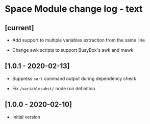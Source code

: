 # Space Module change log - text

## [current]

+ Add support to multiple variables extraction from the same line

* Change awk scripts to support BusyBox's awk and mawk


## [1.0.1 - 2020-02-13]

* Suppress `sort` command output during dependency check

* Fix `/variablesubst/` node run definition


## [1.0.0 - 2020-02-10]

+ Initial version
